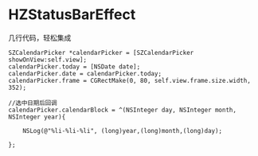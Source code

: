 # HZStatusBarEffect

几行代码，轻松集成

    SZCalendarPicker *calendarPicker = [SZCalendarPicker showOnView:self.view];
    calendarPicker.today = [NSDate date];
    calendarPicker.date = calendarPicker.today;
    calendarPicker.frame = CGRectMake(0, 80, self.view.frame.size.width, 352);
    
    //选中日期后回调
    calendarPicker.calendarBlock = ^(NSInteger day, NSInteger month, NSInteger year){
        
        NSLog(@"%li-%li-%li", (long)year,(long)month,(long)day);
        
    };
